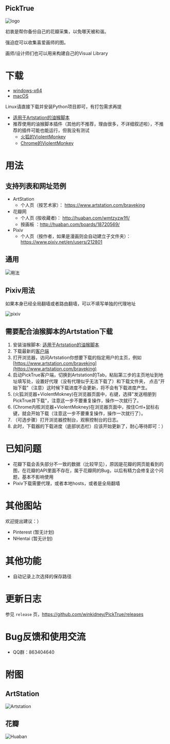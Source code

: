 PickTrue
------------

![logo](src/files/icon.png)

初衷是帮你备份自己的花瓣采集，以免哪天被和谐。

强迫症可以收集喜爱画师的图。

画师/设计师们也可以用来构建自己的Visual Library


# 下载

+ [windows-x64](https://github.com/winkidney/PickTrue/releases)
+ [macOS](https://github.com/winkidney/PickTrue/releases)

Linux请直接下载并安装Python项目即可，有打包需求再提

+ [适用于Artstation的油猴脚本](https://greasyfork.org/zh-CN/scripts/390597-picktruebrowser)
+ 推荐使用的油猴脚本插件（其他的不推荐，理由很多，不详细叙述啦），不推荐的插件可能也能运行，但我没有测试
  + [火狐的ViolentMonkey](https://addons.mozilla.org/en-US/firefox/addon/violentmonkey/?src=search)
  + [Chrome的ViolentMonkey](https://chrome.google.com/webstore/detail/violentmonkey/jinjaccalgkegednnccohejagnlnfdag)

# 用法

## 支持列表和网址范例

+ ArtStation
  + 个人页（按艺术家）： https://www.artstation.com/braveking
+ 花瓣网
  + 个人页 (按收藏者)： http://huaban.com/wmtzyzw1fl/
  + 按画板 ：http://huaban.com/boards/18720569/ 
+ Pixiv
  + 个人页（按作者，如果是漫画则会自动建立子文件夹）： https://www.pixiv.net/en/users/212801

## 通用

![用法](res/usage.gif)

## Pixiv用法

如果本身已经全局翻墙或者路由翻墙，可以不填写单独的代理地址

![pixiv](res/pixiv.jpg)


## 需要配合油猴脚本的Artstation下载

1. 安装油猴脚本: [适用于Artstation的油猴脚本](https://greasyfork.org/zh-CN/scripts/390597-picktruebrowser)
2. 下载最新的[客户端](https://github.com/winkidney/PickTrue/releases)
3. 打开浏览器，访问Artstation你想要下载的指定用户的主页，例如 [https://www.artstation.com/braveking](https://www.artstation.com/braveking)
4. 启动PickTrue客户端，切换到Artstation的Tab，粘贴第三步的主页地址到地址填写处，设置好代理（没有代理似乎无法下载了）和下载文件夹，
   点击"开始下载"（注意）这时候下载进度不会更新，将不会有下载进度产生。
5. (火狐浏览器+ViolentMokney)在浏览器页面中，右键，选择"发送相册到PickTrue并下载"，注意这一步不要重复操作，操作一次就行了。
5. (Chrome内核浏览器+ViolentMokney)在浏览器页面中，按住Crtl+鼠标右键，就会开始下载（注意这一步不要重复操作，操作一次就行了）。
6. （可选步骤）打开浏览器控制台，观察控制台的日志。
7. 此时，下载器的下载进度（底部状态栏）应该开始更新了，耐心等待即可：）

# 已知问题

+ 花瓣下载会丢失部分不一致的数据（比较罕见），原因是花瓣的网页能看到的图，在花瓣的API里面不存在，属于花瓣网的Bug，以后有精力会修复这个问题，基本不影响使用
+ Pixiv下载需要代理，或者本地hosts，或者是全局翻墙

# 其他图站

欢迎提出建议：）

+ Pinterest (暂无计划)
+ NHentai (暂无计划)

# 其他功能

+ 自动记录上次选择的保存路径

# 更新日志

参见 `release` 页，https://github.com/winkidney/PickTrue/releases

# Bug反馈和使用交流

+ QQ群：863404640

# 附图

## ArtStation
![Artstation](res/artstation-downloaded.jpg)

## 花瓣
![Huaban](res/huaban-downloaded.jpg)
